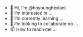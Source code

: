 - 👋 Hi, I’m @hoyounghexlant
- 👀 I’m interested in ...
- 🌱 I’m currently learning ...
- 💞️ I’m looking to collaborate on ...
- 📫 How to reach me ...

<!---
hoyounghexlant/hoyounghexlant is a ✨ special ✨ repository because its `README.md` (this file) appears on your GitHub profile.
You can click the Preview link to take a look at your changes.
--->
